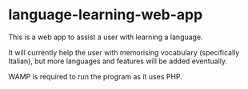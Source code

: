 # language-learning-web-app

This is a web app to assist a user with learning a language.

It will currently help the user with memorising vocabulary (specifically Italian), but more languages and features will be added eventually.

WAMP is required to run the program as it uses PHP.
